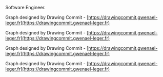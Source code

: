 Software Engineer.


Graph designed by Drawing Commit - [https://drawingcommit.gwenael-leger.fr](https://drawingcommit.gwenael-leger.fr)


Graph designed by Drawing Commit - [https://drawingcommit.gwenael-leger.fr](https://drawingcommit.gwenael-leger.fr)


Graph designed by Drawing Commit - [https://drawingcommit.gwenael-leger.fr](https://drawingcommit.gwenael-leger.fr)


Graph designed by Drawing Commit - [https://drawingcommit.gwenael-leger.fr](https://drawingcommit.gwenael-leger.fr)
